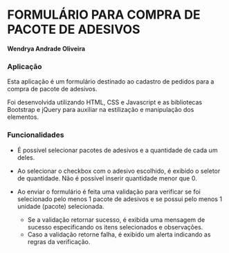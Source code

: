 # FORMULÁRIO PARA COMPRA DE PACOTE DE ADESIVOS 

**Wendrya Andrade Oliveira**

### Aplicação

Esta aplicação é um formulário destinado ao cadastro de pedidos para a compra de pacote de adesivos. 

Foi desenvolvida utilizando HTML, CSS e Javascript e as bibliotecas Bootstrap e jQuery para auxiliar na estilização e manipulação dos elementos. 

### Funcionalidades

- É possível selecionar pacotes de adesivos e a quantidade de cada um deles. 

- Ao selecionar o checkbox com o adesivo escolhido, é exibido o seletor de quantidade. Não é possível inserir quantidade menor que 0.

- Ao enviar o formulário é feita uma validação para verificar se foi selecionado pelo menos 1 pacote de adesivos e se possui pelo menos 1 unidade (pacote) selecionada.
  - Se a validação retornar sucesso, é exibida uma mensagem de sucesso especificando os itens selecionados e observações.
  - Caso a validação retorne falha, é exibido um alerta indicando as regras da verificação.
